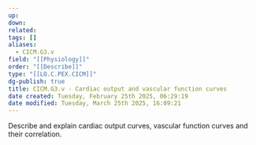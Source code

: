 ```yaml
---
up: 
down: 
related: 
tags: []
aliases:
  - CICM.G3.v
field: "[[Physiology]]"
order: "[[Describe]]"
type: "[[LO.C.PEX.CICM]]"
dg-publish: true
title: CICM.G3.v - Cardiac output and vascular function curves
date created: Tuesday, February 25th 2025, 06:29:19
date modified: Tuesday, March 25th 2025, 16:09:21
---
```


Describe and explain cardiac output curves, vascular function curves and their correlation.
